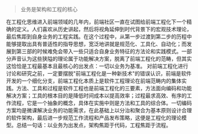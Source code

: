> 业务是架构和工程的核心

在工程化思维进入前端领域的几年内，前端社区一直在试图给前端工程化下一个精确的定义。人们喜欢从历史讲起，然后将视角延伸到时代背景下的宏观技术理论，最后焦距到自身业务的工程实践。在这个过程中，从第一步过渡到第二步的历程中能够提取出具有普适性的指导思想，宽泛地讲就是规范化、工具化、自动化；而发展到第三部的时候难免会带入一些只适合自身业务特征的方法论和实践模式。一部分声音认为这些狭隘的理论属于功能解决方案，脱离了前端工程化的范畴，但其实这恰恰是工程最基本且最核心的出发点：一切以业务为基准。
对前端工程化进行讨论和研究之前，一定要摆脱"前端工程化是一种新技术"的错误认识，前端是软件开发的一个细化分支，前端工程化本质上是软件工程理论在前端范畴内的集体实践。方法、工具和过程是软件工程也是前端工程化的三要素，方法面向编码和功能解决方案；工具的根本目的是降低时间成本以提高效率；过程最求高效、有序的工作流程，它是一个抽象的概念，具体在实施中则是方法和工具的综合体。一切编码方案均是微课解决业务的功能需求，在此基础上以分治和聚合为基本原则设计合理的软件架构，最后进一步规范工作流程和产品发布策略，这便是工程化的理论模型。总结一句话：以业务为出发点，架构焦距于代码，工程焦距于流程。
